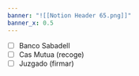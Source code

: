 ```yaml
---
banner: "![[Notion Header 65.png]]"
banner_x: 0.5
---
```

- [ ] Banco Sabadell 
- [ ] Cas Mutua (recoge)
- [ ] Juzgado (firmar)